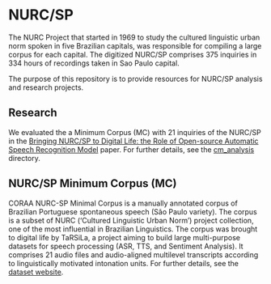 # NURC/SP 

The NURC Project that started in 1969 to study the cultured linguistic urban norm spoken in five Brazilian capitals, was responsible for compiling a large corpus for each capital. The digitized NURC/SP comprises 375 inquiries in 334 hours of recordings taken in Sao Paulo capital.

The purpose of this repository is to provide resources for NURC/SP analysis and research projects.

## Research

We evaluated the a Minimum Corpus (MC) with 21 inquiries of the NURC/SP in the [Bringing NURC/SP to Digital Life: the Role of Open-source Automatic Speech Recognition Model](https://arxiv.org/abs/2210.07852) paper. For further details, see the [cm_analysis](https://github.com/nilc-nlp/nurc-sp/tree/master/cm_analysis/) directory.

## NURC/SP Minimum Corpus (MC)

CORAA NURC-SP Minimal Corpus is a manually annotated corpus of Brazilian Portuguese spontaneous speech (São Paulo variety). The corpus is a subset of NURC (‘Cultured Linguistic Urban Norm’) project collection, one of the most influential in Brazilian Linguistics. The corpus was brought to digital life by TaRSiLa, a project aiming to build large multi-purpose datasets for speech processing (ASR, TTS, and Sentiment Analysis). It comprises 21 audio files and audio-aligned multilevel transcripts according to linguistically motivated intonation units. For further details, see the [dataset website](https://portulanclarin.net/repository/browse/391c9bf232cd11ed84e202420a87010e52130324c1fe4a2981c00cbce6261766/).
